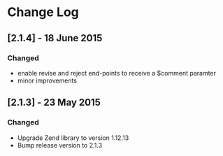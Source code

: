 # Change Log

## [2.1.4] - 18 June 2015
### Changed
- enable revise and reject end-points to receive a $comment paramter
- minor improvements
## [2.1.3] - 23 May 2015
### Changed
- Upgrade Zend library to version 1.12.13
- Bump release version to 2.1.3
